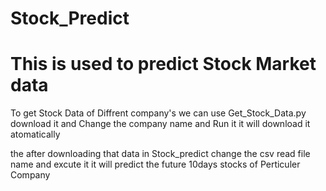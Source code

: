 # Stock_Predict
# This is used to predict Stock Market data


To get Stock Data of Diffrent company's we can use Get_Stock_Data.py 
download it and Change the company name and Run it
it will download it atomatically

the after downloading that data in Stock_predict change the csv read file name and excute it
it will predict the future 10days stocks of Perticuler Company 

